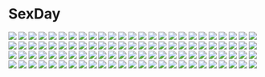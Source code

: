 # SexDay
![](https://konachan.com/jpeg/90a6c5bc15946474292670cfdf0f943b/Konachan.com%20-%2010428%20touhou%20yagokoro_eirin.jpg)
![](https://konachan.com/image/32eca81bddfdf94704a9511ac2da8401/Konachan.com%20-%2019608%20ghibli%20laputa%3A_castle_in_the_sky.jpg)
![](https://konachan.com/jpeg/1daef6850854cf81df5049913dfee52c/Konachan.com%20-%20259947%20ass%20blonde_hair%20blush%20kiniro_mosaic%20kujou_karen%20long_hair%20minato_%28ojitan_gozaru%29%20panties%20skirt%20thighhighs%20underwear.jpg)
![](https://konachan.com/image/b43ccf8ccaa491a4c0dd4255d894db08/Konachan.com%20-%2059174%20clamp%20fay_d_flourite%20kurogane%20mokona%20sakura_%28tsubasa%29%20syaoran%20tsubasa_reservoir_chronicle.jpg)
![](https://konachan.com/image/410e57129781d1acd213c9c1d75d6b24/Konachan.com%20-%2066979%20blue_eyes%20dress%20hat%20long_hair%20touhou%20white_hair%20yagokoro_eirin.jpg)
![](https://konachan.com/jpeg/ac83ba0128f2fd926cca2112f49902cb/Konachan.com%20-%20121447%20blonde_hair%20blue_eyes%20enora_tetorapia%20game_cg%20hinamatsuri_touko%20school_uniform%20tree%20yume_miru_tsuki_no_lunalutia.jpg)
![](https://konachan.com/jpeg/4a4c60f19e0f118bdcf5d29bcdcf66d0/Konachan.com%20-%20106282%20blonde_hair%20bow%20chain%20chirigami-san%20horns%20ibuki_suika%20long_hair%20torn_clothes%20touhou%20yellow_eyes.jpg)
![](https://konachan.com/image/75b06ac36a177a219fe596164a410ac9/Konachan.com%20-%2073576%202girls%20angel_beats%21%20fingering%20nakamura_yuri%20panties%20school_uniform%20tachibana_kanade%20underwear%20yuri.jpg)
![](https://konachan.com/jpeg/10a2737891d186bdf3ed16ee280b330d/Konachan.com%20-%2074159%20breasts%20cleavage%20kimura_kaere%20sayonara_zetsubou_sensei%20vector.jpg)
![](https://konachan.com/image/55500aaec9aadcdac48db0af82ad32fb/Konachan.com%20-%20202923%20archangel_metatron_%28p%26d%29%20barefoot%20blue_eyes%20book%20breasts%20choker%20cleavage%20feathers%20long_hair%20music%20pink_hair%20puzzle_%26_dragons%20tennohi%20wings.jpg)
![](https://konachan.com/image/43d1a5140c19fbdc7696cd61f380ae43/Konachan.com%20-%2053376%202girls%20bed%20blush%20breasts%20cameltoe%20fingering%20ishikei%20kneehighs%20long_hair%20nipples%20open_shirt%20panties%20panty_pull%20pussy%20uncensored%20underwear%20yuri.jpg)
![](https://konachan.com/image/11e5cece7fcadcefdd1eded5143f2238/Konachan.com%20-%20224330%202girls%20inubashiri_momiji%20mivit%20shameimaru_aya%20shoujo_ai%20touhou%20wolfgirl.jpg)
![](https://konachan.com/image/06932470a509f1bb76b245589acb9e2d/Konachan.com%20-%2031765%20blonde_hair%20blush%20favorite%20food%20game_cg%20happy_margaret%21%20kokonoka%20minahase_karin%20school_uniform.jpg)
![](https://konachan.com/image/de85c13fcf80bd1bc617025d03277a5e/Konachan.com%20-%20237863%20aqua_eyes%20aqua_hair%20hatsune_miku%20jie_laite%20long_hair%20navel%20panties%20thighhighs%20twintails%20underwear%20vocaloid.jpg)
![](https://konachan.com/image/bf5beec3bb12b236ddcdc19719b48d03/Konachan.com%20-%2026172%20anthropomorphism%20game_console%20gray%20japanese_clothes%20kimono%20nintendo%20red_eyes%20red_hair%20short_hair%20twins%20vector.jpeg)
![](https://konachan.com/image/b1b323fa15f5b829fc74b44ab5bacf7e/Konachan.com%20-%20188699%20bikini%20brown_hair%20clouds%20long_hair%20motorcycle%20original%20ponytail%20sco_%28scopedog85%29%20swimsuit%20water.jpg)
![](https://konachan.com/jpeg/54f9f46313566b7113dcb7003cb2bf3d/Konachan.com%20-%20209305%20akemi_homura%20black_hair%20blonde_hair%20brown_eyes%20hat%20long_hair%20pantyhose%20ponytail%20purple_eyes%20red_eyes%20red_hair%20skirt%20thighhighs%20tomoe_mami.jpg)
![](https://konachan.com/image/e23439e8106e292f603549f97bb15495/Konachan.com%20-%20226200%20akagi_%28kancolle%29%20aliasing%20anthropomorphism%20kaga_%28kancolle%29%20kantai_collection%20ken_sogen%20sazanami_%28kancolle%29.jpg)
![](https://konachan.com/image/e128d07bfdb87da7ae7f6c1c189d89b6/Konachan.com%20-%2010585%20age%20green_eyes%20kagami_sumika%20kimi_ga_nozomu_eien%20muv-luv%20orange_hair%20red_eyes%20red_hair%20suzumiya_akane%20swimsuit.jpg)
![](https://konachan.com/jpeg/9ebec95c29c91e747e82250e496bf027/Konachan.com%20-%20125720%20gloves%20gun%20hat%20original%20panties%20school_uniform%20sotetsu%20underwear%20weapon.jpg)
![](https://konachan.com/image/a732b67ae2bcca9ddbe39c5f005c7926/Konachan.com%20-%20170614%20armor%20black_eyes%20black_hair%20blue_eyes%20boots%20harleking%20male%20original%20pink_hair%20pixiv_fantasia%20short_hair%20skirt%20sword%20thighhighs%20weapon%20white.jpg)
![](https://konachan.com/jpeg/298e0a56318fc37e7b9f8bd037e4030b/Konachan.com%20-%2067621%20breasts%20cleavage%20signed%20tenburi.jpg)
![](https://konachan.com/image/bec9fc421daaa6132e669922dc2ff1fb/Konachan.com%20-%20116507%20hatsune_miku%20vocaloid.jpg)
![](https://konachan.com/jpeg/7aa903e9af3b2c82bfe6d6126ccb0f6d/Konachan.com%20-%20296261%20aqua_eyes%20bed%20blush%20bra%20breasts%20brown_hair%20choker%20cleavage%20garter_belt%20lkeris%20long_hair%20navel%20original%20panties%20stockings%20underwear.jpg)
![](https://konachan.com/jpeg/1c2e0a8e98767a796786ed37b3e86dba/Konachan.com%20-%20294319%20blonde_hair%20blue_eyes%20elbow_gloves%20garter_belt%20gloves%20headdress%20long_hair%20nun%20original%20pantyhose%20shouhei%20signed.jpg)
![](https://konachan.com/image/d4f00b07220ea4b1110ac4679ead3786/Konachan.com%20-%20116249%20beach%20bikini%20bikini_top%20black_hair%20blue_eyes%20bow%20clouds%20hat%20long_hair%20navel%20nyantype%20scan%20shionji_yuuko%20sky%20swimsuit%20tagme_%28artist%29%20water.jpg)
![](https://konachan.com/image/ee511089593743518c14a2fae17f5da0/Konachan.com%20-%2088437%20brown_hair%20scarf%20school_uniform%20short_hair%20thighhighs.jpg)
![](https://konachan.com/image/9f2b9ab701d435e9c2420284630e2d79/Konachan.com%20-%20194366%202girls%20black_hair%20bow%20gensou_kuro_usagi%20instrument%20nishikino_maki%20petals%20piano%20pink_eyes%20red_hair%20short_hair%20twintails%20yazawa_nico.jpg)
![](https://konachan.com/jpeg/df308ecb8be32777d3320d2073e3bb3c/Konachan.com%20-%20253179%20brown_eyes%20brown_hair%20feathers%20long_hair%20loundraw%20original%20signed.jpg)
![](https://konachan.com/jpeg/84be3ccf4488b26a05784785d1615cc5/Konachan.com%20-%20268749%20aqua_eyes%20aqua_hair%20barefoot%20dress%20flowers%20long_hair%20original%20ribbons%20tagme_%28artist%29%20underwater%20water.jpg)
![](https://konachan.com/jpeg/a8e44e96fab8c5197ea875020e94e47e/Konachan.com%20-%20300666%20animal%20animal_ears%20atago_%28azur_lane%29%20azur_lane%20bird%20breasts%20chocolate%20cleavage%20dress%20foxgirl%20manjuu_%28azur_lane%29%20mappaninatta%20valentine.jpg)
![](https://konachan.com/jpeg/74016d88a4f4ee42d807e829d9355b82/Konachan.com%20-%20205017%202girls%20anthropomorphism%20blonde_hair%20blue_eyes%20blush%20boyogo%20braids%20brown_hair%20cosplay%20hat%20kantai_collection%20long_hair%20military%20petals%20red_eyes%20uniform.jpg)
![](https://konachan.com/image/8a807aee483a599c7d2c8e183a4618b9/Konachan.com%20-%2024649%20blonde_hair%20close%20fujitsubo_machine_red%20itou_noiji%20red_eyes%20yellow.jpg)
![](https://konachan.com/jpeg/66b4f0299843b512ecc468207fa0696c/Konachan.com%20-%20117917%20black_hair%20c%3Adrive%20censored%20fellatio%20fingering%20game_cg%20kotowari%20masturbation%20panties%20penis%20pussy%20pussy_juice%20thighhighs%20underwear%20yuigahama_yuki.jpg)
![](https://konachan.com/jpeg/4a1e60ef1d08e78ade054a422c5249fa/Konachan.com%20-%20227447%20aqua_eyes%20aqua_hair%20bell%20bikini%20blush%20breasts%20catgirl%20cleavage%20collar%20cosplay%20game_cg%20gloves%20headband%20long_hair%20rozea%20swimsuit%20tail%20tattoo%20thighhighs.jpg)
![](https://konachan.com/jpeg/0ecba46d5b83fcf47396284b914641e5/Konachan.com%20-%2045630%20blush%20bow%20braids%20breasts%20brown_hair%20censored%20crying%20cum%20gradient%20initial-g%20nipples%20no_bra%20nopan%20open_shirt%20penis%20sex%20short_hair%20skirt%20tears%20wristwear.jpg)
![](https://konachan.com/image/147f541c0a5eb7cf6e9c1fab594a2046/Konachan.com%20-%208961%20kanon%20tsukimiya_ayu.jpg)
![](https://konachan.com/image/4fb5bf02f882e281d7a06c5bcf2c0827/Konachan.com%20-%2015479%20ayanami_rei%20bodysuit%20gainax%20gun%20ikari_shinji%20mecha%20neon_genesis_evangelion%20robot%20skintight%20soryu_asuka_langley%20weapon.jpg)
![](https://konachan.com/image/67ee8bd621afa9f5d29627d51ecf0034/Konachan.com%20-%20151611%20animal%20blonde_hair%20blush%20bow%20chibi%20glasses%20hat%20horns%20kagamine_len%20kagamine_rin%20male%20shorts%20vocaloid.jpg)
![](https://konachan.com/image/147fc5712eb286e9c17a8335905360ca/Konachan.com%20-%20174230%20animal_ears%20autumn%20blush%20dress%20leaves%20long_hair%20panties%20pink_eyes%20pink_hair%20sakura_miku%20thighhighs%20twintails%20underwear%20vocaloid%20water%20zheyi_parker.jpg)
![](https://konachan.com/image/617a98df27356e66c9b2d410cc5470b6/Konachan.com%20-%20228586%20animal%20bat%20black_hair%20cape%20fang%20garter_belt%20long_hair%20original%20panties%20pointed_ears%20red_eyes%20shiokonbu%20skirt%20stockings%20thighhighs%20underwear%20vampire.jpg)
![](https://konachan.com/image/95c00439f0df54ddad6745df81b959b2/Konachan.com%20-%20135936%20breasts%20cleavage%20japanese_clothes%20panties%20sasaki_yukimasa%20socks%20underwear.jpg)
![](https://konachan.com/image/dcab36251d7bc5e8a6feaa55478cd7b7/Konachan.com%20-%2030410%20blush%20breasts%20kiddy_grade%20loli%20lumiere%20navel%20nipples%20purple_eyes%20purple_hair%20topless%20underwear.jpg)
![](https://konachan.com/image/302dd50f326e49ea703a076078fdd204/Konachan.com%20-%2039188%20ipod%20macross%20macross_frontier%20parody%20pink%20ranka_lee.jpg)
![](https://konachan.com/image/f049fd7031e7d22a2547cf5671e88712/Konachan.com%20-%20114286%20durarara%21%21%20orihara_izaya%20ryuugamine_mikado%20wool.jpg)
![](https://konachan.com/jpeg/b459e62474325f68befe9abdb216abcb/Konachan.com%20-%20243556%20hoshizora_rin%20love_live%21_school_idol_project%20tagme_%28artist%29%20yazawa_nico.jpg)
![](https://konachan.com/image/1c4a7b3e7c5e4b939194022ca499f4b4/Konachan.com%20-%20282955%20animal_ears%20black_hair%20boat%20building%20bunny_ears%20kamu_kame%20long_hair%20original%20pantyhose%20scenic%20sky%20snow%20water.jpg)
![](https://konachan.com/image/8acbe6b0b42ba1ac8f4f18a034f9d1e6/Konachan.com%20-%20238705%20brown_hair%20cherry_blossoms%20flowers%20japanese_clothes%20kupe%20long_hair%20miko%20original%20petals%20ponytail%20scenic%20shrine%20torii%20tree.jpg)
![](https://konachan.com/jpeg/a1e6de98326e1d995421aae142a01205/Konachan.com%20-%20108783%20animal_ears%20blonde_hair%20dog_days%20elbow_gloves%20foxgirl%20gloves%20green_eyes%20necklace%20ninja%20ponytail%20ribbons%20tail%20thighhighs%20weapon%20yukikaze_panettone.jpg)
![](https://konachan.com/image/ff0c197e39ea212c8cee83d1138dbf56/Konachan.com%20-%2011729%20amesarasa%20cuffs_%28studio%29%20panties%20underwear.jpg)
![](https://konachan.com/image/f6cc9ef019d700c5ae8f060a4706903f/Konachan.com%20-%20143387%20breasts%20censored%20ibara_kasen%20navel%20nipples%20pink_eyes%20pink_hair%20pussy%20shirasaki_aloe%20tentacles%20touhou.jpg)
![](https://konachan.com/image/74e2b3bac456d67d520763b6c0928cd9/Konachan.com%20-%205895%20clannad%20ibuki_fuuko%20school_uniform.jpg)
![](https://konachan.com/image/e079fed43e2f7e28b2fe2d5bad178ae9/Konachan.com%20-%2056182%20blonde_hair%20dress%20flandre_scarlet%20guitar%20hat%20instrument%20kiira%20long_hair%20red_eyes%20ribbons%20touhou%20vampire%20wings.jpg)
![](https://konachan.com/jpeg/fb779535d36c752faf23e26fdabcb7fb/Konachan.com%20-%20299605%20animal_ears%20aqua_eyes%20azur_lane%20bandage%20boots%20eyepatch%20f_%28milfaaaaa%29%20foxgirl%20gloves%20loli%20long_hair%20pantyhose%20tail%20twintails%20white_hair.jpg)
![](https://konachan.com/jpeg/72ba1521e901d404bac807cad23f0c18/Konachan.com%20-%20255081%20bug_system%20censored%20game_cg%20glasses%20green_eyes%20haze_man_-_the_local_hero_-%20kyou_%28kurifuto%29%20long_hair%20mikazuki_touko%20open_shirt%20penis%20purple_hair.jpg)
![](https://konachan.com/image/e9420e1e025f269f89119ed756d363ab/Konachan.com%20-%20216104%20barasuishou%20blush%20boots%20cherry_blossoms%20doll%20flowers%20lolita_fashion%20long_hair%20misaki_%28kyal_001%29%20orange_eyes%20original%20petals%20water%20white_hair.jpg)
![](https://konachan.com/image/92a1b5a97423c72937e051f9c9bf92f6/Konachan.com%20-%20122821%20aqua_eyes%20aqua_hair%20boots%20green_eyes%20hatsune_miku%20long_hair%20seafh%20thighhighs%20tie%20twintails%20vocaloid.jpg)
![](https://konachan.com/image/12f734227e8d4fda53509763470b54d9/Konachan.com%20-%2017543%20uchuu_no_stellvia.jpg)
![](https://konachan.com/jpeg/a06808ff2d3d50d92ccae866d2132b27/Konachan.com%20-%20296542%20animal%20animal_ears%20ass%20barefoot%20blue_hair%20blush%20cat%20green_eyes%20hat%20headband%20long_hair%20panties%20qian_wu_atai%20socks%20tail%20thighhighs%20underwear%20waifu2x.jpg)
![](https://konachan.com/image/ea5b2a39c99fa3b79a525cfd2eeaab52/Konachan.com%20-%2034381%20animated%20ghost_in_the_shell%20tagme.gif)
![](https://konachan.com/image/a604c0e47b67b4ecf0019b733b1d58bc/Konachan.com%20-%20112475%20black_rock_shooter%20kuroi_mato%20ovos.jpg)
![](https://konachan.com/image/58f14bf88f9a817df3e8e0f34377182e/Konachan.com%20-%20305481%20akasaka_asa%20blonde_hair%20blush%20bubbles%20crying%20long_hair%20original%20red_eyes%20ribbons%20signed%20tears%20underwater%20water.jpg)
![](https://konachan.com/image/2f39276ea89934d917effbd54b0848e9/Konachan.com%20-%20276635%20armor%20ass%20breasts%20clouds%20epic7%20gray_hair%20horns%20long_hair%20luna_%28epic7%29%20nopan%20pointed_ears%20red_eyes%20sky%20spear%20tail%20vardan%20weapon.jpg)
![](https://konachan.com/image/b802800052275387f2eec92f49d33608/Konachan.com%20-%2036156%20keroro_gunsou.jpg)
![](https://konachan.com/image/35b7d5f1a2c00312fe8370b7f1b12244/Konachan.com%20-%20139966%20animal_ears%20beach%20blush%20breasts%20catgirl%20cleavage%20erect_nipples%20jpeg_artifacts%20original%20pink_hair%20red_eyes%20school_swimsuit%20swimsuit%20tail%20yunagi_amane.jpg)
![](https://konachan.com/image/3816ef8d703afc4fd79a0a91e4901e15/Konachan.com%20-%20272717%20brown_hair%20fujikura_ryuune%20hat%20long_hair%20original%20red_eyes.jpg)
![](https://konachan.com/image/2b47747fb8014be8645fdfee27451321/Konachan.com%20-%20156466%202girls%20black_hair%20blonde_hair%20dress%20flowers%20grass%20gray_eyes%20long_hair%20original%20purple_eyes%20shorts%20stairs%20supertie%20thighhighs%20twintails.jpg)
![](https://konachan.com/image/fdcf58a3b36e66bd2f9e992c720c684f/Konachan.com%20-%2027480%20franky%20monkey_d_luffy%20nami%20nico_robin%20one_piece%20roronoa_zoro%20sanji%20tony_tony_chopper%20usopp.jpg)
![](https://konachan.com/jpeg/34e6961acb39564cd7285a5e9b9269a6/Konachan.com%20-%20169111%20blue_hair%20bubbles%20dualscreen%20hat%20ikamusume%20loli%20long_hair%20shinryaku%21_ikamusume%20tentacles%20third-party_edit%20underwater%20water.jpg)
![](https://konachan.com/image/ea5d64ccefb72a3f0424d682307d2d0d/Konachan.com%20-%2090318%20gray%20just_be_friends_%28vocaloid%29%20megurine_luka%20vocaloid%20yunomi.jpg)
![](https://konachan.com/image/4d0af16436f1457f3aa416148eeea7fd/Konachan.com%20-%20150493%20beatrice%20jpeg_artifacts%20madcocoon%20rain%20umbrella%20umineko_no_naku_koro_ni%20water.jpg)
![](https://konachan.com/image/76f7906ea3243d6aaafe4f4905d2acd4/Konachan.com%20-%2070682%20aliasing%20blue_eyes%20blue_hair%20bra%20green_hair%20heart%20instrument%20kaito%20long_hair%20male%20ribbons%20short_hair%20skirt%20tie%20twintails%20underwear%20vocaloid%20white.jpg)
![](https://konachan.com/image/ebf75ce1d5ff362378532cae7a9676b7/Konachan.com%20-%2035622%20black_hair%20komi_zumiko%20red_eyes%20ribbons%20school_uniform%20skirt%20thighhighs%20tie%20twintails.jpg)
![](https://konachan.com/jpeg/7d1df0171a0702c6d3bad826f8e5703e/Konachan.com%20-%20278061%20group%20loli%20mimikko_ui%20momona_%28mvv%29%20mvv%20tagme_%28character%29.jpg)
![](https://konachan.com/jpeg/88853b41d3fd2af95d1faa59057f9e7e/Konachan.com%20-%20277377%20bikini%20breast_grab%20censored%20game_cg%20guilty%20ore_no_ue_de_agaku_rokunin_no_togime%20penis%20pussy%20pussy_juice%20sex%20suou_risa%20swimsuit%20tagme_%28artist%29.jpg)
![](https://konachan.com/image/811e99c459cfad76215b8dadd6cb8e40/Konachan.com%20-%20198993%20aqua_eyes%20aqua_hair%20flowers%20hatsune_miku%20japanese_clothes%20long_hair%20moon%20night%20scenic%20tagme_%28artist%29%20vocaloid%20water.jpg)
![](https://konachan.com/image/f536bbff64b555143a10f3138f6ff577/Konachan.com%20-%2015946%20gensou_suikoden_v%20lyon%20suikoden_5%20suikoden_v.jpg)
![](https://konachan.com/jpeg/40d6d0041180c0b4fd3ac8b1c712e7fb/Konachan.com%20-%20194983%202girls%20bow_%28weapon%29%20brown_eyes%20brown_hair%20gloves%20joseph_lee%20kaga_%28kancolle%29%20long_hair%20ponytail%20skirt%20thighhighs%20water%20weapon%20zettai_ryouiki.jpg)
![](https://konachan.com/jpeg/29bab5fde7e4a4a55d3727285edfbe40/Konachan.com%20-%20273260%202girls%2050yen%20animal%20ass%20brown_eyes%20brown_hair%20dog%20hoodie%20itou_chika%20kiss%20loli%20panties%20ponytail%20shoujo_ai%20skirt%20socks%20twintails%20underwear%20waifu2x%20wink.jpg)
![](https://konachan.com/image/e4160959b3b1bf9e618c1b4326fe8afb/Konachan.com%20-%2032897%20guitar%20instrument%20sister_princess.jpg)
![](https://konachan.com/image/e257a8a7467ebfc13fc16b003960c238/Konachan.com%20-%20117064%20black_hair%20brown_hair%20feng_you%20long_hair%20monou_kotori%20shirou_kamui%20short_hair%20tree%20wings%20x.jpg)
![](https://konachan.com/jpeg/8e23e54570042f1e05bcec7b56835845/Konachan.com%20-%20245270%20black_eyes%20black_hair%20mikasa_ackerman%20navel%20pauld%20scarf%20shingeki_no_kyojin%20short_hair%20signed.jpg)
![](https://konachan.com/image/05d2f32a344589a5b1118949f963ec2a/Konachan.com%20-%2032333%20kohaku%20shingetsutan_tsukihime%20takeuchi_takashi.jpg)
![](https://konachan.com/jpeg/58ce615a7ff50b1c578b5c264428eaaa/Konachan.com%20-%20204314%20animal%20beach%20blonde_hair%20breasts%20cabbit%20cleavage%20fish%20game_cg%20leone_goldbach%20long_hair%20love_love_life%20rubi-sama%20skyfish%20swimsuit%20water%20wet.jpg)
![](https://konachan.com/jpeg/85f5e652266b5781d415d46c27084ddd/Konachan.com%20-%2069461%20game_cg%20harukazedori_ni_tomarigi_wo_2nd_story%20skyfish.jpg)
![](https://konachan.com/jpeg/adf11e23edc3c11ea6e5cdfde06cdf5d/Konachan.com%20-%20144869%20blush%20game_cg%20imouto_no_katachi%20long_hair%20purple_hair%20snow%20sphere%20suzunomiya_mayuki%20tagme_%28artist%29.jpg)
![](https://konachan.com/jpeg/92161be8bf9395d015b1d6dc8fe30af3/Konachan.com%20-%20197955%20blush%20breasts%20censored%20game_cg%20male%20mint_cube%20navel%20necklace%20night%20nipples%20panties%20penis%20ponytail%20pussy%20red_hair%20sex%20skirt%20suimya%20underwear%20wet.jpg)
![](https://konachan.com/jpeg/58ba9c4113d2c89f137d2a22c7e22541/Konachan.com%20-%20256719%20animal_ears%20bell%20blonde_hair%20blush%20breasts%20catgirl%20cleavage%20crying%20game_cg%20long_hair%20male%20minazuki_kashou%20neko_works%20nekopara%20sayori%20shorts%20tail%20tears.jpg)
![](https://konachan.com/image/52392816bb096dc9e578f952553561dd/Konachan.com%20-%2016884%20anthropomorphism%20maid%20me%20os-tan%20windows.jpg)
![](https://konachan.com/image/48bb388c08c4d653811c4cb00142e70c/Konachan.com%20-%20179029%20black_hair%20bow%20breasts%20cleavage%20food%20gloves%20group%20hat%20long_hair%20mask%20navel%20original%20pink_eyes%20pink_hair%20sayaka%20staff%20thighhighs%20witch_hat%20wristwear.jpg)
![](https://konachan.com/jpeg/a8a9b76ec5f19d2f947757dc0a2fe28e/Konachan.com%20-%20204135%20barefoot%20blonde_hair%20bubbles%20dress%20koyuiko%20long_hair%20rapunzel_%28disney%29%20tangled%20yellow_eyes.jpg)
![](https://konachan.com/image/454cdad63a976fdd4573eaf603221db0/Konachan.com%20-%2017819%20animal%20black_eyes%20black_hair%20dreamsoft%20flowers%20leaves%20school_uniform%20short_hair%20snail%20tsurugi_hagane%20watermark.jpg)
![](https://konachan.com/jpeg/5b4c3fd1a6329cdba87ec43fae7d3615/Konachan.com%20-%20235383%20breasts%20dress%20flowers%20long_hair%20original%20patipat_asavasena%20pink_hair%20red_eyes%20sideboob%20signed%20thighhighs%20twintails%20wink.jpg)
![](https://konachan.com/jpeg/f0c3d4a8eaab1836786835e76aa3343a/Konachan.com%20-%2036546%20pia_carrot_go.jpg)
![](https://konachan.com/image/73e8526cfc42137df82cfdfa8e44f9e5/Konachan.com%20-%20284172%20aizawa85%20apron%20artoria_pendragon_%28all%29%20blonde_hair%20blush%20braids%20chibi%20fate_%28series%29%20fate_stay_night%20food%20green_eyes%20photo%20saber%20short_hair.jpg)
![](https://konachan.com/image/99ba537e9bb4d9421a5766672ba27c5e/Konachan.com%20-%20270907%20apron%20blush%20bra%20breasts%20brown_hair%20cleavage%20garter_belt%20headdress%20long_hair%20maid%20original%20red_eyes%20thighhighs%20underwear%20y_umiharu.jpg)
![](https://konachan.com/image/69d6cca1204a7b8cc3decae58a6cf8ea/Konachan.com%20-%20303813%20anal%20bikini%20blush%20bondage%20breasts%20censored%20chain%20collar%20garter%20gloves%20gray_hair%20long_hair%20nipples%20penis%20pubic_hair%20pussy%20sex%20shackles%20swimsuit.jpg)
![](https://konachan.com/jpeg/04afdd8bfdeffd9b020dd39501f5c08e/Konachan.com%20-%20174187%20anus%20ass%20bell%20blush%20bow%20breasts%20collar%20foxgirl%20nipples%20nude%20original%20panties%20panty_pull%20purple_eyes%20pussy%20scan%20tail%20thighhighs%20uncensored%20underwear.jpg)
![](https://konachan.com/jpeg/26e624f1cd74f23f039d47c90b6f8a95/Konachan.com%20-%20161795%20all_male%20brown_hair%20green_eyes%20hat%20male%20mayokichi%20necklace%20ookido_green%20pokemon%20red_eyes%20red_%28pokemon%29%20white.jpg)
![](https://konachan.com/image/7dbb43c110c3b5e99db24fbc37e6159e/Konachan.com%20-%20118430%20boat%20breasts%20crying%20dark_skin%20dendrobium%20nipples%20nishieda%20penis%20petals%20pubic_hair%20pussy%20scarf%20sex%20tears%20twintails%20uncensored%20water%20white_hair.jpg)
